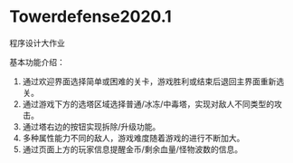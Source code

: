 # Towerdefense2020.1
程序设计大作业

基本功能介绍：
1.	通过欢迎界面选择简单或困难的关卡，游戏胜利或结束后退回主界面重新选关。
2.	通过游戏下方的选塔区域选择普通/冰冻/中毒塔，实现对敌人不同类型的攻击。
3.	通过塔右边的按钮实现拆除/升级功能。
4.	多种属性能力不同的敌人，游戏难度随着游戏的进行不断加大。
5.	通过页面上方的玩家信息提醒金币/剩余血量/怪物波数的信息。
